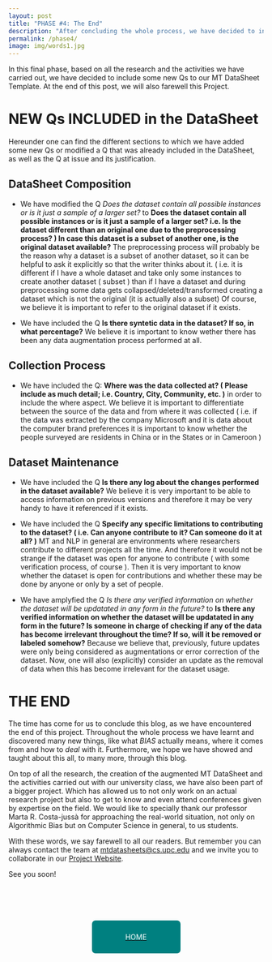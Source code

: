 ```yaml
---
layout: post
title: "PHASE #4: The End"
description: "After concluding the whole process, we have decided to include some new Qs to the Datasheet that could be of interest to the readers.\n"
permalink: /phase4/
image: img/words1.jpg
---
```


In this final phase, based on all the research and the activities we have carried out, we have decided to include some new Qs to our MT DataSheet Template. At the end of this post, we will also farewell this Project.

# NEW Qs INCLUDED in the DataSheet
Hereunder one can find the different sections to which we have added some new Qs or modified a Q that was already included in the DataSheet, as well as the Q at issue and its justification.

## DataSheet Composition

* We have modified the Q *Does the dataset contain all possible instances or is it just a sample of a larger set?* to **Does the dataset contain all possible instances or is it just a sample of a larger set? i.e. Is the dataset different than an original one due to the preprocessing process? ) In case this dataset is a subset of another one, is the original dataset available?**
The preprocessing process will probably be the reason why a dataset is a subset of another dataset, so it can be helpful to ask it explicitly so that the writer thinks about it. ( i.e. it is different if I have a whole dataset and take only some instances to create another dataset ( subset ) than if I have a dataset and during preprocessing some data gets collapsed/deleted/transformed creating a dataset which is not the original (it is actually also a subset)
Of course, we believe it is important to refer to the original dataset if it exists.


* We have included the Q **Is there syntetic data in the dataset? If so, in what percentage?**
We believe it is important to know wether there has been any data augmentation process performed at all.


## Collection Process

* We have included the Q: **Where was the data collected at? ( Please include as much detail; i.e. Country, City, Community, etc. )** in order to include the where aspect.
We believe it is important to differentiate between the source of the data and from where it was collected ( i.e. if the data was extracted by the company Microsoft and it is data about the computer brand preferences it is important to know whether the people surveyed are residents in China or in the States or in Cameroon )


## Dataset Maintenance

* We have included the Q **Is there any log about the changes performed in the dataset available?**
We believe it is very important to be able to access information on previous versions and therefore it may be very handy to have it referenced if it exists.

* We have included the Q **Specify any specific limitations to contributing to the dataset? ( i.e. Can anyone contribute to it? Can someone do it at all? )**
MT and NLP in general are environments where researchers contribute to different projects all the time. And therefore it would not be strange if the dataset was open for anyone to contribute ( with some verification process, of course ). Then it is very important to know whether the dataset is open for contributions and whether these may be done by anyone or only by a set of people.

* We have amplyfied the Q *Is there any verified information on whether the dataset will be updatated in any form in the future?* to **Is there any verified information on whether the dataset will be updatated in any form in the future? Is someone in charge of checking if any of the data has become irrelevant throughout the time? If so, will it be removed or labeled somehow?**
Because we believe that, previously, future updates were only being considered as augmentations or error correction of the dataset. Now, one will also (explicitly) consider an update as the removal of data when this has become irrelevant for the dataset usage.

# THE END

The time has come for us to conclude this blog, as we have encountered the end of this project. Throughout the whole process we have learnt and discovered many new things, like what *BIAS* actually means, where it comes from and how to *deal* with it. Furthermore, we hope we have showed and taught about this all, to many more, through this blog.

On top of all the research, the creation of the augmented MT DataSheet and the activities carried out with our university class, we have also been part of a bigger project. Which has allowed us to not only work on an actual research project but also to get to know and even attend conferences given by expertise on the field. We would like to specially thank our professor Marta R. Costa-jussà for approaching the real-world situation, not only on Algorithmic Bias but on Computer Science in general, to us students.

With these words, we say farewell to all our readers. But remember you can always contact the team at mtdatasheets@cs.upc.edu and we invite you to collaborate in our [Project Website](mtdatasheets.cs.upc.edu).

See you soon!

<div style="width: 100%; height:200px; display:flex; justify-content: center; align-items: center; margin-top: 15px; margin-bottom: 15px;">  
    <a href="https://margaritageleta.github.io/TAED-bias/">
        <div style="background-color: teal; height:65px; width:175px;display: flex; justify-content: center; align-items: center; border-radius: 7px;">
            <p style="margin: 0; color: white;">HOME</p>
        </div>
    </a>
</div>

